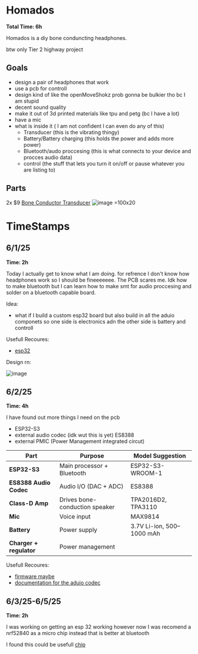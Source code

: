 # Homados

**Total Time: 6h**

Homados is a diy bone conduncting headphones.

btw only Tier 2 highway project

## Goals
- design a pair of headphones that work
- use a pcb for controll
- design kind of like the openMoveShokz prob gonna be bulkier tho bc I am stupid 
- decent sound quality
- make it out of 3d printed materials like tpu and petg (bc I have a lot)
- have a mic
- what is inside it ( I am not confident I can even do any of this)
  - Transducer (this is the vibrating thingy)
  - Battery/Battery charging (this holds the power and adds more power)
  - Bluetooth/audo proccesing (this is what connects to your device and procces audio data)
  - control (the stuff that lets you turn it on/off or pause whatever you are listing to)
   

## Parts
2x $9 [Bone Conductor Transducer](https://www.adafruit.com/product/1674)
![image =100x20](https://github.com/user-attachments/assets/da4ee40c-9477-4df4-a603-699cd772bdd5)
# TimeStamps
## 6/1/25
**Time: 2h**

Today I actually get to know what I am doing. for refrence I don't know how headphones work so I should be fineeeeeee. The PCB scares me. Idk how to make bluetooth but I can learn how to make smt for audio proccesing and solder on a bluetooth capable board.

Idea:
- what if I build a custom esp32 board but also build in all the aduio componets so one side is electronics adn the other side is battery and controll

Usefull Recoures:
- [esp32](https://www.instructables.com/Build-Custom-ESP32-Boards-From-Scratch-the-Complet/)

Design rn:

![image](https://github.com/user-attachments/assets/6af40c00-6c52-4318-9141-3cb27f87cc4b)

## 6/2/25
**Time: 4h**



I have found out more things I need on the pcb
- ESP32-S3
- external audio codec (idk wut this is yet) ES8388
- external PMIC (Power Management integrated circut)

| Part                        | Purpose                        | Model Suggestion                |
| --------------------------- | ------------------------------ | ------------------------------- |
| **ESP32-S3**                | Main processor + Bluetooth     | ESP32-S3-WROOM-1                |
| **ES8388 Audio Codec**      | Audio I/O (DAC + ADC)          | ES8388                          |
| **Class-D Amp**             | Drives bone-conduction speaker | TPA2016D2, TPA3110              |
| **Mic**                     | Voice input                    | MAX9814                         |
| **Battery**                 | Power supply                   | 3.7V Li-ion, 500–1000 mAh       |
| **Charger + regulator**     | Power management               |                                 |


Usefull Recoures:
- [firmware maybe](https://github.com/espressif/esp-adf)
- [documentation for the aduio codec](https://jlcpcb.com/api/file/downloadByFileSystemAccessId/8588881966884130816)

## 6/3/25-6/5/25
**Time: 2h**

I was working on getting an esp 32 working however now I was recomend a nrf52840 as a micro chip instead that is better at bluetooth

I found this could be usefull
[chip](https://www.amazon.com/FEASYCOM-QCC3024-Bluetooth-Analogue-certificated/dp/B09P1KBT1R/ref=sr_1_1?crid=YTJ1LJOLZBCK&dib=eyJ2IjoiMSJ9.q5R4eY0b_zg31FoP3KHEoLt_NgIi18yYPdU7yVwxmfM.vy3Ukh211L9wyJHB-zFAVqAV-oZc38_CDR6KyS1hU5k&dib_tag=se&keywords=QCC3040+TWS+Bluetooth+5.2+Audio+Module&qid=1749168789&s=electronics&sprefix=qcc3040+tws+bluetooth+5.2+audio+module%2Celectronics%2C69&sr=1-1-catcorr)
